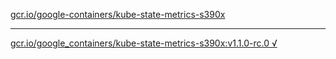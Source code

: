 [gcr.io/google-containers/kube-state-metrics-s390x](https://hub.docker.com/r/sqeven/kube-state-metrics-s390x/tags/) 

----
[gcr.io/google_containers/kube-state-metrics-s390x:v1.1.0-rc.0 √](https://hub.docker.com/r/sqeven/kube-state-metrics-s390x/tags/)

